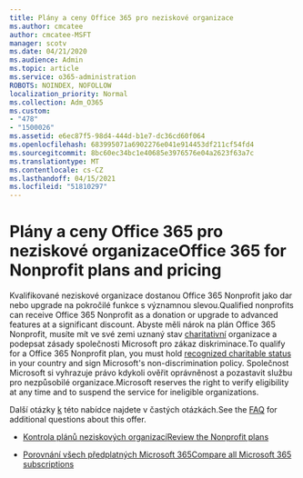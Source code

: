```yaml
---
title: Plány a ceny Office 365 pro neziskové organizace
ms.author: cmcatee
author: cmcatee-MSFT
manager: scotv
ms.date: 04/21/2020
ms.audience: Admin
ms.topic: article
ms.service: o365-administration
ROBOTS: NOINDEX, NOFOLLOW
localization_priority: Normal
ms.collection: Adm_O365
ms.custom:
- "478"
- "1500026"
ms.assetid: e6ec87f5-98d4-444d-b1e7-dc36cd60f064
ms.openlocfilehash: 683995071a6902276e041e914453df211cf54fd4
ms.sourcegitcommit: 8bc60ec34bc1e40685e3976576e04a2623f63a7c
ms.translationtype: MT
ms.contentlocale: cs-CZ
ms.lasthandoff: 04/15/2021
ms.locfileid: "51810297"
---
```

# <a name="office-365-for-nonprofit-plans-and-pricing"></a><span data-ttu-id="d5c70-102">Plány a ceny Office 365 pro neziskové organizace</span><span class="sxs-lookup"><span data-stu-id="d5c70-102">Office 365 for Nonprofit plans and pricing</span></span>

<span data-ttu-id="d5c70-103">Kvalifikované neziskové organizace dostanou Office 365 Nonprofit jako dar nebo upgrade na pokročilé funkce s významnou slevou.</span><span class="sxs-lookup"><span data-stu-id="d5c70-103">Qualified nonprofits can receive Office 365 Nonprofit as a donation or upgrade to advanced features at a significant discount.</span></span> <span data-ttu-id="d5c70-104">Abyste měli nárok na plán Office 365 Nonprofit, musíte mít ve své zemi uznaný stav [charitativní](https://go.microsoft.com/fwlink/p/?LinkID=330253) organizace a podepsat zásady společnosti Microsoft pro zákaz diskriminace.</span><span class="sxs-lookup"><span data-stu-id="d5c70-104">To qualify for a Office 365 Nonprofit plan, you must hold [recognized charitable status](https://go.microsoft.com/fwlink/p/?LinkID=330253) in your country and sign Microsoft's non-discrimination policy.</span></span> <span data-ttu-id="d5c70-105">Společnost Microsoft si vyhrazuje právo kdykoli ověřit oprávněnost a pozastavit službu pro nezpůsobilé organizace.</span><span class="sxs-lookup"><span data-stu-id="d5c70-105">Microsoft reserves the right to verify eligibility at any time and to suspend the service for ineligible organizations.</span></span>
  
<span data-ttu-id="d5c70-106">Další otázky [k](https://products.office.com/nonprofit/office-365-nonprofit) této nabídce najdete v častých otázkách.</span><span class="sxs-lookup"><span data-stu-id="d5c70-106">See the [FAQ](https://products.office.com/nonprofit/office-365-nonprofit) for additional questions about this offer.</span></span>
  
- [<span data-ttu-id="d5c70-107">Kontrola plánů neziskových organizací</span><span class="sxs-lookup"><span data-stu-id="d5c70-107">Review the Nonprofit plans</span></span>](https://products.office.com/nonprofit/office-365-nonprofit-plans-and-pricing?tab=1)

- [<span data-ttu-id="d5c70-108">Porovnání všech předplatných Microsoft 365</span><span class="sxs-lookup"><span data-stu-id="d5c70-108">Compare all Microsoft 365 subscriptions</span></span>](https://products.office.com/business/compare-more-office-365-for-business-plans)